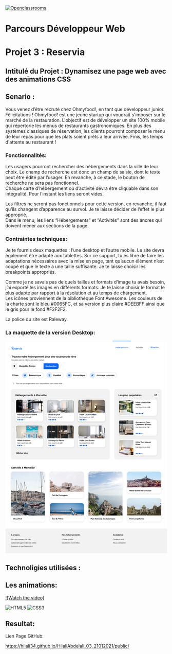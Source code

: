 [![Openclassrooms](https://camo.githubusercontent.com/e47c349811ac404b8147bd362c598e61c7d20225df17499c6373b44f6ee08a3d/68747470733a2f2f31746f3170726f67726573732e66722f77702d636f6e74656e742f75706c6f6164732f323031392f30352f6f70656e636c617373726f6f6d732d65313535373736313233363135382e706e67)](https://openclassrooms.com/)

# Parcours Développeur Web 
# Projet 3 : Reservia 

## Intitulé du Projet : Dynamisez une page web avec des animations CSS

## Senario : 

Vous venez d’être recruté chez Ohmyfood!, en tant que développeur junior. Félicitations !
Ohmyfood! est une jeune startup qui voudrait s'imposer sur le marché de la restauration. L'objectif est de développer un site 100% mobile qui répertorie les menus de restaurants gastronomiques. En plus des systèmes classiques de réservation, les clients pourront composer le menu de leur repas pour que les plats soient prêts à leur arrivée. Finis, les temps d'attente au restaurant !

### Fonctionnalités:

Les usagers pourront rechercher des hébergements dans la ville de leur choix. Le champ de recherche est donc un champ de saisie, dont le texte peut être édité par l’usager. En revanche, à ce stade, le bouton de recherche ne sera pas fonctionnel.  
Chaque carte d’hébergement ou d’activité devra être cliquable dans son intégralité. Pour l’instant les liens seront vides.

Les filtres ne seront pas fonctionnels pour cette version, en revanche, il faut qu’ils changent d’apparence au survol. Je te laisse décider de l’effet le plus approprié.  
Dans le menu, les liens “Hébergements” et “Activités” sont des ancres qui doivent mener aux sections de la page.

### Contraintes techniques:

Je te fournis deux maquettes : l’une desktop et l’autre mobile. Le site devra également être adapté aux tablettes. Sur ce support, tu es libre de faire les adaptations nécessaires avec la mise en page, tant qu’aucun élément n’est coupé et que le texte a une taille suffisante. Je te laisse choisir les breakpoints appropriés.

Comme je ne savais pas de quels tailles et formats d’image tu avais besoin, j’ai exporté les images en différents formats. Je te laisse choisir le format le plus adapté par rapport à la résolution et au temps de chargement.  
Les icônes proviennent de la bibliothèque Font Awesome. Les couleurs de la charte sont le bleu #0065FC, et sa version plus claire #DEEBFF ainsi que le gris pour le fond #F2F2F2.

La police du site est Raleway.

### La maquette de la version Desktop:


![page2image914905440](https://github.com/Hilali34/HilaliAbdelali_02_21012021/blob/master/images/maquette%20reservia.png)


## Technoligies utilisées : 

## Les animations: 

[![Watch the video]](https://github.com/Hilali34/HilaliAbdelali_03_21012021/blob/main/maquettes/Animations/Animation%20-%20Page%20Menu%20-%20Apparition%20progressive.mp4)




![HTML5](https://img.shields.io/badge/HTML5-E34F26?style=for-the-badge&logo=html5&logoColor=white)
![CSS3](https://img.shields.io/badge/CSS3-1572B6?style=for-the-badge&logo=css3&logoColor=white)

## Resultat: 

Lien Page GitHub: 

https://hilali34.github.io/HilaliAbdelali_03_21012021/public/
